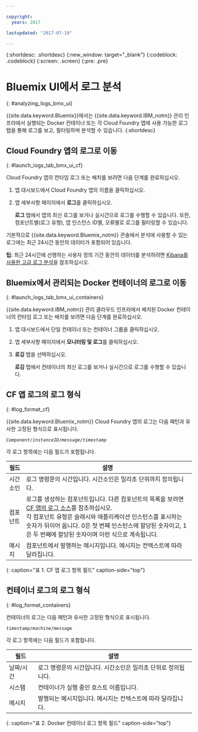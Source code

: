 ```yaml
---

copyright:
  years: 2017

lastupdated: "2017-07-19"

---
```



{:shortdesc: .shortdesc}
{:new_window: target="_blank"}
{:codeblock: .codeblock}
{:screen: .screen}
{:pre: .pre}

# Bluemix UI에서 로그 분석
{: #analyzing_logs_bmx_ui}

{{site.data.keyword.Bluemix}}에서는 {{site.data.keyword.IBM_notm}} 관리 인프라에서 실행되는 Docker 컨테이너 또는 각 Cloud Foundry 앱에 사용 가능한 로그 탭을 통해 로그를 보고, 필터링하며 분석할 수 있습니다.
{:shortdesc}

##  Cloud Foundry 앱의 로그로 이동
{: #launch_logs_tab_bmx_ui_cf}

Cloud Foundry 앱의 런타임 로그 또는 배치를 보려면 다음 단계를 완료하십시오.

1. 앱 대시보드에서 Cloud Foundry 앱의 이름을 클릭하십시오. 
    
2. 앱 세부사항 페이지에서 **로그**를 클릭하십시오.
    
    **로그** 탭에서 앱의 최신 로그를 보거나 실시간으로 로그를 수행할 수 있습니다. 또한, 컴포넌트별(로그 유형), 앱 인스턴스 ID별, 오류별로 로그를 필터링할 수 있습니다.
    
기본적으로 {{site.data.keyword.Bluemix_notm}} 콘솔에서 분석에 사용할 수 있는 로그에는 최근 24시간 동안의 데이터가 포함되어 있습니다. 

**팁:** 최근 24시간에 선행하는 사용자 정의 기간 동안의 데이터를 분석하려면 [Kibana를 사용한 고급 로그 분석](/docs/services/CloudLogAnalysis/kibana/analyzing_logs_Kibana.html#analyzing_logs_Kibana)을 참조하십시오. 





##  Bluemix에서 관리되는 Docker 컨테이너의 로그로 이동
{: #launch_logs_tab_bmx_ui_containers}

{{site.data.keyword.IBM_notm}} 관리 클라우드 인프라에서 배치된 Docker 컨테이너의 런타임 로그 또는 배치를 보려면 다음 단계를 완료하십시오. 

1. 앱 대시보드에서 단일 컨테이너 또는 컨테이너 그룹을 클릭하십시오. 
    
2. 앱 세부사항 페이지에서 **모니터링 및 로그**를 클릭하십시오.

3. **로깅** 탭을 선택하십시오. 
    
    **로깅** 탭에서 컨테이너의 최신 로그를 보거나 실시간으로 로그를 수행할 수 있습니다.  
	
	
	

## CF 앱 로그의 로그 형식
{: #log_format_cf}

{{site.data.keyword.Bluemix_notm}} Cloud Foundry 앱의 로그는 다음 패턴과 유사한 고정된 형식으로 표시됩니다.

<code><var class="keyword varname">Component</var>/<var class="keyword varname">instanceID</var>/<var class="keyword varname">message</var>/<var class="keyword varname">timestamp</var></code>

각 로그 항목에는 다음 필드가 포함됩니다.

| 필드  | 설명       |
|-------|-------------|
| 시간소인| 로그 명령문의 시간입니다. 시간소인은 밀리초 단위까지 정의됩니다. |
| 컴포넌트 | 로그를 생성하는 컴포넌트입니다. 다른 컴포넌트의 목록을 보려면 [CF 앱의 로그 소스](cfapps/logging_cf_apps.html#logging_bluemix_cf_apps_log_sources)를 참조하십시오. <br> 각 컴포넌트 유형은 슬래시와 애플리케이션 인스턴스를 표시하는 숫자가 뒤이어 옵니다. 0은 첫 번째 인스턴스에 할당된 숫자이고, 1은 두 번째에 할당된 숫자이며 이런 식으로 계속됩니다. |
| 메시지| 컴포넌트에서 발행하는 메시지입니다. 메시지는 컨텍스트에 따라 달라집니다.|
{: caption="표 1. CF 앱 로그 항목 필드" caption-side="top"}


## 컨테이너 로그의 로그 형식
{: #log_format_containers}

컨테이너의 로그는 다음 패턴과 유사한 고정된 형식으로 표시됩니다.

<code><var class="keyword varname">timestamp</var>/<var class="keyword varname">machine</var>/<var class="keyword varname">message</var>  </code>

각 로그 항목에는 다음 필드가 포함됩니다.

| 필드  | 설명       |
|-------|-------------|
| 날짜/시간| 로그 명령문의 시간입니다. 시간소인은 밀리초 단위로 정의됩니다. |
| 시스템 | 컨테이너가 실행 중인 호스트 이름입니다.|
| 메시지| 발행되는 메시지입니다. 메시지는 컨텍스트에 따라 달라집니다.|
{: caption="표 2. Docker 컨테이너 로그 항목 필드" caption-side="top"}

